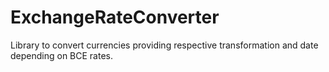 # ExchangeRateConverter
Library to convert currencies providing respective transformation and date depending on BCE rates.
